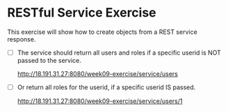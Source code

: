 # RESTful Service Exercise

This exercise will show how to create objects from a REST service response.

- [ ] The service should return all users and roles if a specific userid is NOT passed to the service.

  http://18.191.31.27:8080/week09-exercise/service/users

- [ ] Or return all roles for the userid, if a specific userid IS passed.

  http://18.191.31.27:8080/week09-exercise/service/users/1

